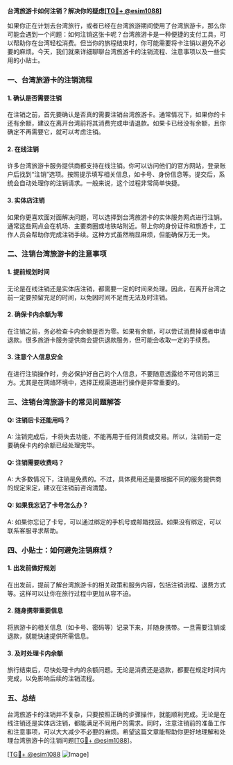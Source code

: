 **台湾旅游卡如何注销？解决你的疑虑[[TG💪+ @esim1088](https://t.me/s/esim1088)]**

如果你正在计划去台湾旅行，或者已经在台湾旅游期间使用了台湾旅游卡，那么你可能会遇到一个问题：如何注销这张卡呢？台湾旅游卡是一种便捷的支付工具，可以帮助你在台湾轻松消费。但当你的旅程结束时，你可能需要将卡注销以避免不必要的麻烦。今天，我们就来详细聊聊台湾旅游卡的注销流程、注意事项以及一些实用的小贴士。

### 一、台湾旅游卡的注销流程

#### 1. 确认是否需要注销
在注销之前，首先要确认是否真的需要注销台湾旅游卡。通常情况下，如果你的卡还有余额，建议在离开台湾前将其消费完或申请退款。如果卡已经没有余额，且你确定不再需要它，就可以考虑注销。

#### 2. 在线注销
许多台湾旅游卡服务提供商都支持在线注销。你可以访问他们的官方网站，登录账户后找到“注销”选项。按照提示填写相关信息，如卡号、身份信息等。提交后，系统会自动处理你的注销请求。一般来说，这个过程非常简单快捷。

#### 3. 实体店注销
如果你更喜欢面对面解决问题，可以选择到台湾旅游卡的实体服务网点进行注销。通常这些网点会在机场、主要商圈或地铁站附近。带上你的身份证件和旅游卡，工作人员会帮助你完成注销手续。这种方式虽然稍显麻烦，但能确保万无一失。

### 二、注销台湾旅游卡的注意事项

#### 1. 提前规划时间
无论是在线注销还是实体店注销，都需要一定的时间来处理。因此，在离开台湾之前一定要预留充足的时间，以免因时间不足而无法及时注销。

#### 2. 确保卡内余额为零
在注销之前，务必检查卡内余额是否为零。如果有余额，可以尝试消费掉或者申请退款。很多旅游卡服务提供商会提供退款服务，但可能会收取一定的手续费。

#### 3. 注意个人信息安全
在进行注销操作时，务必保护好自己的个人信息，不要随意透露给不可信的第三方。尤其是在网络环境中，选择正规渠道进行操作是非常重要的。

### 三、注销台湾旅游卡的常见问题解答

#### Q: 注销后卡还能用吗？
A: 注销完成后，卡将失去功能，不能再用于任何消费或交易。所以，注销前一定要确保卡内的余额已经处理完毕。

#### Q: 注销需要收费吗？
A: 大多数情况下，注销是免费的。不过，具体费用还是要根据不同的服务提供商的规定来定，建议在注销前咨询清楚。

#### Q: 如果我忘记了卡号怎么办？
A: 如果你忘记了卡号，可以通过绑定的手机号或邮箱找回。如果没有绑定，可以联系客服寻求帮助。

### 四、小贴士：如何避免注销麻烦？

#### 1. 出发前做好规划
在出发前，提前了解台湾旅游卡的相关政策和服务内容，包括注销流程、退费方式等。这样可以让你在旅行过程中更加从容不迫。

#### 2. 随身携带重要信息
将旅游卡的相关信息（如卡号、密码等）记录下来，并随身携带。一旦需要注销或退款，就能快速提供所需信息。

#### 3. 及时处理卡内余额
旅行结束后，尽快处理卡内的余额问题。无论是消费还是退款，都要在规定时间内完成，以免影响后续的注销流程。

### 五、总结

台湾旅游卡的注销并不复杂，只要按照正确的步骤操作，就能顺利完成。无论是在线注销还是实体店注销，都能满足不同用户的需求。同时，注意注销前的准备工作和注意事项，可以大大减少不必要的麻烦。希望这篇文章能帮助你更好地理解和处理台湾旅游卡的注销问题[[TG💪+ @esim1088](https://t.me/s/esim1088)]。

[[TG💪+ @esim1088](https://t.me/s/esim1088) ![Image](https://i.postimg.cc/4NQfJmqS/Snipaste-2025-05-13-00-14-12.png)]